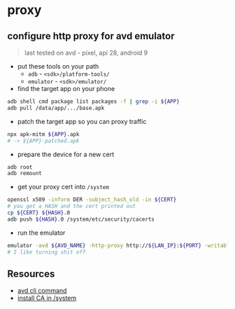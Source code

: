 # proxy

## configure http proxy for avd emulator
> last tested on avd - pixel, api 28, android 9
* put these tools on your path
    * `adb` - `<sdk>/platform-tools/`
    * `emulator` - `<sdk>/emulator/`
* find the target app on your phone
```sh
adb shell cmd package list packages -f | grep -i ${APP}
adb pull /data/app/.../base.apk
```
* patch the target app so you can proxy traffic
```sh
npx apk-mitm ${APP}.apk
# -> ${APP}-patched.apk
```
* prepare the device for a new cert
```sh
adb root
adb remount
```
* get your proxy cert into `/system`
```sh
openssl x509 -inform DER -subject_hash_old -in ${CERT}
# you get a HASH and the cert printed out
cp ${CERT} ${HASH}.0
adb push ${HASH}.0 /system/etc/security/cacerts
```
* run the emulator
```sh
emulator -avd ${AVD_NAME} -http-proxy http://${LAN_IP}:${PORT} -writable-system -netdelay none -netspeed full -no-boot-anim -no-audio -selinux permissive
# I like turning shit off
```

## Resources
* [avd cli command](https://medium.com/testvagrant/how-to-set-up-charles-proxy-for-mobile-and-web-apps-14163cf31908)
* [install CA in /system](https://docs.mitmproxy.org/stable/howto-install-system-trusted-ca-android/)
